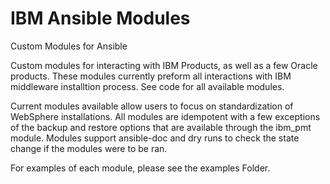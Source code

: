 # IBM Ansible Modules
Custom Modules for Ansible


Custom modules for interacting with IBM Products, as well as a few Oracle products.
These modules currently preform all interactions with IBM middleware installtion process. See code for all available modules.

Current modules available allow users to focus on standardization of WebSphere installations. All modules are idempotent with a few exceptions of the backup and restore options that are available through the ibm_pmt module. Modules support ansible-doc and dry runs to check the state change if the modules were to be ran. 

For examples of each module, please see the examples Folder.

